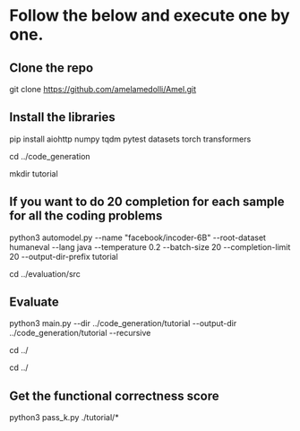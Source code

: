 # Follow the below and execute one by one.
## Clone the repo
git clone https://github.com/amelamedolli/Amel.git

## Install the libraries
pip install aiohttp numpy tqdm pytest datasets torch transformers


cd ../code_generation


mkdir tutorial


## If you want to do 20 completion for each sample for all the coding problems
python3 automodel.py --name "facebook/incoder-6B" --root-dataset humaneval --lang java --temperature 0.2 --batch-size 20 --completion-limit 20 --output-dir-prefix tutorial

cd ../evaluation/src

## Evaluate
python3 main.py --dir ../code_generation/tutorial --output-dir ../code_generation/tutorial --recursive


cd ../


cd ../

## Get the functional correctness score
python3 pass_k.py ./tutorial/*

